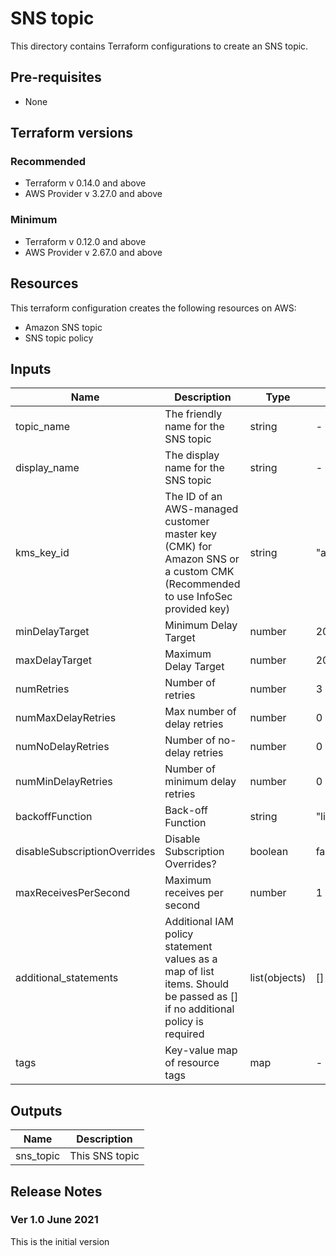 # SNS topic
This directory contains Terraform configurations to create an SNS topic.

## Pre-requisites
- None

## Terraform versions
### Recommended 
- Terraform v 0.14.0 and above  
- AWS Provider v 3.27.0 and above

### Minimum 
- Terraform v 0.12.0 and above
- AWS Provider v 2.67.0 and above

## Resources
This terraform configuration creates the following resources on AWS:
- Amazon SNS topic
- SNS topic policy

## Inputs
| Name | Description | Type | Default | Required |
|---|---|---|---|:--------:|
| topic_name | The friendly name for the SNS topic | string | - | yes |
| display_name | The display name for the SNS topic | string | - | yes |
| kms_key_id | The ID of an AWS-managed customer master key (CMK) for Amazon SNS or a custom CMK (Recommended to use InfoSec provided key) | string | "alias/aws/sns" | no |
| minDelayTarget | Minimum Delay Target | number | 20 | no |
| maxDelayTarget | Maximum Delay Target | number | 20 | no |
| numRetries | Number of retries | number | 3 | no |
| numMaxDelayRetries | Max number of delay retries | number | 0 | no |
| numNoDelayRetries | Number of no-delay retries | number | 0 | no |
| numMinDelayRetries | Number of minimum delay retries | number | 0 | no |
| backoffFunction | Back-off Function | string | "linear" | no |
| disableSubscriptionOverrides | Disable Subscription Overrides? | boolean | false | no |
| maxReceivesPerSecond | Maximum receives per second | number | 1 | no |
| additional_statements | Additional IAM policy statement values as a map of list items. Should be passed as [] if no additional policy is required | list(objects) | [] | no |
| tags | Key-value map of resource tags | map | - | yes |
## Outputs
| Name | Description |
|---|---|
| sns_topic | This SNS topic |


## Release Notes
### Ver 1.0 June 2021
This is the initial version